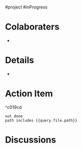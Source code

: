 
#project #inProgress

# Colaboraters

- 

# Details

- 
# Action Item

^c019cd

```tasks
not done 
path includes {{query.file.path}}
```

# Discussions
